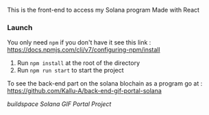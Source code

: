 This is the front-end to access my Solana program
Made with React

### **Launch**
You only need `npm` if you don't have it see this link : https://docs.npmjs.com/cli/v7/configuring-npm/install

1. Run `npm install` at the root of the directory
2. Run `npm run start` to start the project

To see the back-end part on the solana blochain as a program go at : https://github.com/Kallu-A/back-end-gif-portal-solana

*buildspace Solana GIF Portal Project*

